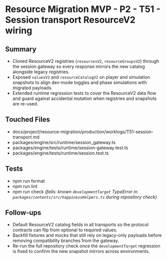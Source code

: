 # Resource Migration MVP - P2 - T51 - Session transport ResourceV2 wiring

## Summary

- Cloned ResourceV2 registries (`resourcesV2`, `resourceGroupsV2`) through the session gateway so every response mirrors the new catalog alongside legacy registries.
- Exposed `valuesV2` and `resourceCatalogV2` on player and simulation snapshots to align dev-mode toggles and phase simulations with migrated payloads.
- Extended runtime regression tests to cover the ResourceV2 data flow and guard against accidental mutation when registries and snapshots are re-used.

## Touched Files

- docs/project/resource-migration/production/worklogs/T51-session-transport.md
- packages/engine/src/runtime/session_gateway.ts
- packages/engine/tests/runtime/session-gateway.test.ts
- packages/engine/tests/runtime/session.test.ts

## Tests

- npm run format
- npm run lint
- npm run check _(fails: known `developmentTarget` TypeError in `packages/contents/src/happinessHelpers.ts` during repository check)_

## Follow-ups

- Default ResourceV2 catalog fields in all transports so the protocol contracts can flip from optional to required values.
- Backfill fixtures and mocks that still rely on legacy-only payloads before removing compatibility branches from the gateway.
- Re-run the full repository check once the `developmentTarget` regression is fixed to confirm the new snapshot mirrors across environments.
